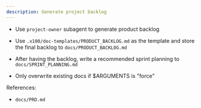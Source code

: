 ```yaml
---
description: Generate project backlog
---
```


- Use `project-owner` subagent to generate product backlog
- Use `.x100/doc-templates/PRODUCT_BACKLOG.md` as the template and store the final backlog to `docs/PRODUCT_BACKLOG.md`

- After having the backlog, write a recommended sprint planning to `docs/SPRINT_PLANNING.md`

- Only overwrite existing docs if $ARGUMENTS is "force"

References:
- `docs/PRD.md`
